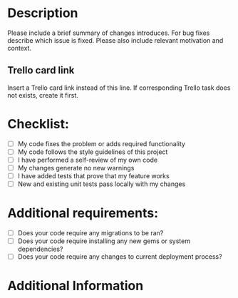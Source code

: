 # Description

Please include a brief summary of changes introduces. For bug fixes describe which issue is fixed. Please also include relevant motivation and context.

## Trello card link

Insert a Trello card link instead of this line. If corresponding Trello task does not exists, create it first.

# Checklist:

- [ ] My code fixes the problem or adds required functionality
- [ ] My code follows the style guidelines of this project
- [ ] I have performed a self-review of my own code
- [ ] My changes generate no new warnings
- [ ] I have added tests that prove that my feature works
- [ ] New and existing unit tests pass locally with my changes

# Additional requirements:

- [ ] Does your code require any migrations to be ran?
- [ ] Does your code require installing any new gems or system dependencies?
- [ ] Does your code require any changes to current deployment process?

# Additional Information
